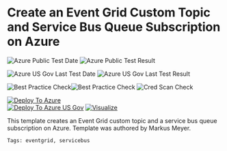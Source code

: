 # Create an Event Grid Custom Topic and Service Bus Queue Subscription on Azure

![Azure Public Test Date](https://azurequickstartsservice.blob.core.windows.net/badges/101-event-grid-servicebus-queue/PublicLastTestDate.svg)
![Azure Public Test Result](https://azurequickstartsservice.blob.core.windows.net/badges/101-event-grid-servicebus-queue/PublicDeployment.svg)

![Azure US Gov Last Test Date](https://azurequickstartsservice.blob.core.windows.net/badges/101-event-grid-servicebus-queue/FairfaxLastTestDate.svg)
![Azure US Gov Last Test Result](https://azurequickstartsservice.blob.core.windows.net/badges/101-event-grid-servicebus-queue/FairfaxDeployment.svg)

![Best Practice Check](https://azurequickstartsservice.blob.core.windows.net/badges/101-event-grid-servicebus-queue/BestPracticeResult.svg)![Best Practice Check](https://azurequickstartsservice.blob.core.windows.net/badges/101-event-grid-servicebus-queue/BestPracticeResult.svg)
![Cred Scan Check](https://azurequickstartsservice.blob.core.windows.net/badges/101-event-grid-servicebus-queue/CredScanResult.svg)

[![Deploy To Azure](https://raw.githubusercontent.com/fathym-it/azure-quickstart-templates/master/1-CONTRIBUTION-GUIDE/images/deploytoazure.svg?sanitize=true)](https://portal.azure.com/#create/Microsoft.Template/uri/https%3A%2F%2Fraw.githubusercontent.com%2Ffathym-it%2Fazure-quickstart-templates%2Fmaster%2F101-event-grid-servicebus-queue%2Fazuredeploy.json)  
[![Deploy To Azure US Gov](https://raw.githubusercontent.com/fathym-it/azure-quickstart-templates/master/1-CONTRIBUTION-GUIDE/images/deploytoazuregov.svg?sanitize=true)](https://portal.azure.us/#create/Microsoft.Template/uri/https%3A%2F%2Fraw.githubusercontent.com%2Ffathym-it%2Fazure-quickstart-templates%2Fmaster%2F101-event-grid-servicebus-queue%2Fazuredeploy.json)
[![Visualize](https://raw.githubusercontent.com/fathym-it/azure-quickstart-templates/master/1-CONTRIBUTION-GUIDE/images/visualizebutton.svg?sanitize=true)](http://armviz.io/#/?load=https%3A%2F%2Fraw.githubusercontent.com%2Ffathym-it%2Fazure-quickstart-templates%2Fmaster%2F101-event-grid-servicebus-queue%2Fazuredeploy.json)

This template creates an Event Grid custom topic and a service bus queue subscription on Azure. Template was authored by Markus Meyer.

`Tags: eventgrid, servicebus`
